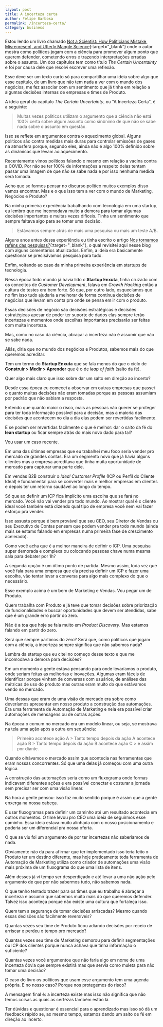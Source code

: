 ```yaml
---
layout: post
title: A incerteza certa
author: Felipe Barbosa
permalink: /incerteza-certa/
category: business
---
```


Estou lendo um livro chamado [Not a Scientist: How Politicians Mistake, Misrepresent, and Utterly Mangle Science](https://amzn.to/36OCnUt){:target="_blank"} onde o autor mostra como políticos jogam com a ciência para promover algum ponto que querem defender, cometendo erros e trazendo interpretações erradas sobre o assunto. Um dos capítulos tem como título *The Certain Uncertainty* e foi por causa dele que resolvi escrever uma reflexão.

Esse deve ser um texto curto só para compartilhar uma ideia sobre algo que esse capítulo, de um livro que não tem nada a ver com o mundo dos negócios, me fez associar com um sentimento que já tinha em relação a algumas decisões internas de empresas e times de Produto.

A ideia geral do capítulo *The Certain Uncertainty*, ou "A Incerteza Certa", é a seguinte:

> Muitas vezes políticos utilizam o argumento que a ciência não está 100% certa sobre algum assunto como sinônimo de que não se sabe nada sobre o assunto em questão.

Isso se reflete em argumentos contra o aquecimento global. Alguns políticos são contra medidas mais duras para controlar emissões de gases na atmosfera porque, segundo eles, ainda não é algo 100% definido sobre as dinâmicas que levam ao aquecimento.

Recentemente vimos políticos falando o mesmo em relação a vacina contra a COVID. Por não se ter 100% de informações a respeito delas tentam passar uma imagem de que não se sabe nada e por isso nenhuma medida será tomada.

Acho que se formos pensar no discurso político muitos exemplos disso vamos encontrar. Mas e o que isso tem a ver com o mundo de Marketing, Negócios e Produto?

Na minha primeira experiência trabalhando com tecnologia em uma startup, eu lembro que me incomodava muito a demora para tomar algumas decisões importantes e muitas vezes difíceis. Tinha um sentimento que sempre faltava algo para se tomar uma decisão.

> Estávamos sempre atrás de mais uma pesquisa ou mais um teste A/B.

Alguns anos antes dessa experiência eu tinha escrito o artigo [Nos tornamos reféns das pesquisas?](/nos-tornamos-refens-pesquisas/){:target="_blank"}, o qual revisitei aqui nesse blog com alguns comentários atualizados. Enfim, a ideia era basicamente questionar se precisávamos pesquisa para tudo.

Enfim, voltando ao caso da minha primeira experiência em startups de tecnologia.

Nessa época todo mundo já havia lido o **Startup Enxuta**, tinha cruzado com os conceitos de *Customer Development*, falava em *Growth Hacking* então a cultura de testes era bem forte. Só que, por outro lado, esquecíamos que no fim isso tudo ajudaria a melhorar de forma contínua decisões de negócios que levam em conta pra onde se pensa em ir com o produto.

Essas decisões de negócio são decisões estratégicas e decisões estratégicas apesar de poder ter suporte de dados elas sempre terão incertezas e momentos onde escolhas importantes precisarão ser feitas com muita incerteza.

Mas, como no caso da ciência, abraçar a incerteza não é assumir que não se sabe nada.

Aliás, diria que no mundo dos negócios e Produtos, sabemos mais do que queremos acreditar.

Tem um termo do **Startup Enxuta** que se fala menos do que o ciclo de **Construir > Medir > Aprender** que é o de *leap of faith* (salto da fé).

Quer algo mais claro que isso sobre dar um salto em direção ao incerto?

Desde essa época eu comecei a observar em outras empresas que passei o quanto muitas decisões não eram tomadas porque as pessoas assumiam por padrão que não sabiam a resposta.

Entendo que quanto maior o risco, mais as pessoas vão querer se proteger para ter toda informação possível para a decisão, mas a maioria das decisões que acontecem no dia a dia elas podem ser revertidas facilmente.

E se podem ser revertidas facilmente o que é melhor: dar o salto da fé do **lean startup** ou ficar sempre atrás do mais novo dado para tal?

Vou usar um caso recente.

Em uma das últimas empresas que eu trabalhei meu foco seria vender pro mercado de grandes contas. Era um segmento novo que já havia alguns clientes mas a empresa acreditava que tinha muita oportunidade de mercado para capturar uma parte dele.

Em vendas B2B construir o *Ideal Customer Profile* (ICP ou Perfil do Cliente Ideal) é fundamental para se converter mais e melhor empresas em clientes e depois ter um retorno saudável ao longo do tempo.

Só que ao definir um ICP fica implícito uma escolha que se fará no mercado. Você não vai vender pra todo mundo. Ao mostrar qual é o cliente ideal você também está dizendo qual tipo de empresa você nem vai fazer esforço pra vender.

Isso assusta porque é bem provável que seu CEO, seu Diretor de Vendas ou seu Executivo de Contas pensam que podem vender pra todo mundo (ainda mais se estams falando em empresas numa primeira fase de crescimento acelerado).

Como você acha que é a melhor maneira de definir o ICP. Uma pesquisa super demorada e complexa ou colocando pessoas chave numa mesma sala para debater por 1h?

A segunda opção é um ótimo ponto de partida. Mesmo assim, toda vez que você fala para uma empresa que ela precisa definir um ICP e fazer uma escolha, vão tentar levar a conversa para algo mais complexo do que o necessário.

Esse exemplo acima é um bem de Marketing e Vendas. Vou pegar um de Produto.

Quem trabalha com Produto e já teve que tomar decisões sobre priorização de funcionalidades e buscar oportunidades que devem ser atendidas, sabe que é um grande erro partir do zero.

Não é a toa que hoje se fala muito em *Product Discovery*. Mas estamos falando em partir do zero.

Será que sempre partimos do zero? Será que, como políticos que jogam com a ciência, a incerteza sempre significa que não sabemos nada?

Lembra da startup que eu citei no começo desse texto e que me incomodava a demora para decisões?

Em um momento a gente estava pensando para onde levaríamos o produto, onde seriam feitas as melhorias e inovações. Algumas eram fáceis de identificar porque vinham de conversas com usuários, de análises das métricas de uso do produto mas outras eram muito do que estávamos vendo no mercado.

Uma dessas que eram de uma visão de mercado era sobre como deveríamos apresentar em nosso produto a construção das automações. Era uma ferramenta de Automação de Marketing e nela era possível criar automações de mensagens ou de outras ações.

Na época o comum no mercado era um modelo linear, ou seja, se mostrava na tela uma ação após a outra em sequência:

> Primeiro acontece ação A > Tanto tempo depois da ação A acontece ação B > Tanto tempo depois da ação B acontece ação C > e assim por diante.

Quando olhávamos o mercado assim que acontecia nas ferramentas que eram nossas concorrentes. Só que uma delas já começou com uma outra lógica.

A construção das automações seria como um fluxograma onde formas indicavam diferentes ações e era possível conectar e costurar a jornada sem precisar ser com uma visão linear.

Na hora a gente pensou: isso faz muito sentido porque é assim que a gente enxerga na nossa cabeça.

E usar fluxogramas para definir um caminho até um resultado acontecia em outros momentos. O time levou pro CEO uma ideia de seguirmos esse caminho. Essa ideia estava muito alinhada com o nosso posicionamento e poderia ser um diferencial pra nossa oferta.

O que se viu foi um argumento de por ter incertezas não saberíamos de nada.

Obviamente não dá para afirmar que ter implementado isso teria feito o Produto ter um destino diferente, mas hoje praticamente toda ferramenta de Automação de Marketing utiliza como criador de automações uma visão mais próxima de um fluxograma do que uma lista de itens.

Além desses já vi tempo ser desperdiçado e até levar a uma não ação pelo argumento de que por não sabermos tudo, não sabemos nada.

O que tenho tentado trazer para os times que eu trabalho é abraçar a incerteza e assumir que sabemos muito mais do que queremos defender. Talvez isso aconteça porque não existe uma cultura que fortaleça isso.

Quem tem a segurança de tomar decisões arriscadas? Mesmo quando essas decisões são facilmente reversíveis? 

Quantas vezes seu time de Produto ficou adiando decisões por receio de arriscar e perdeu o tempo pro mercado? 

Quantas vezes seu time de Marketing demorou para definir segmentações ou ICP dos clientes porque nunca achava que tinha informação o suficiente?

Quantas vezes você argumentou que não faria algo em nome de uma incerteza óbvia que sempre existirá mas que servia como muleta para não tomar uma decisão?

O caso do livro os políticos que usam esse argumento tem uma agenda própria. E no nosso caso? Porque nos protegemos do risco?

A mensagem final é: a incerteza existe mas isso não significa que não temos coisas as quais as certezas também estão lá.

Ter dúvidas e questionar é essencial para o aprendizado mas isso só dá um feedback rápido se, ao mesmo tempo, estamos dando um salto de fé em direção ao incerto.